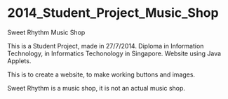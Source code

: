 # 2014_Student_Project_Music_Shop
Sweet Rhythm Music Shop

This is a Student Project, made in 27/7/2014.
Diploma in Information Technology, in Informatics Techonology in Singapore.
Website using Java Applets.

This is to create a website, to make working buttons and images.

Sweet Rhythm is a music shop, it is not an actual music shop.
